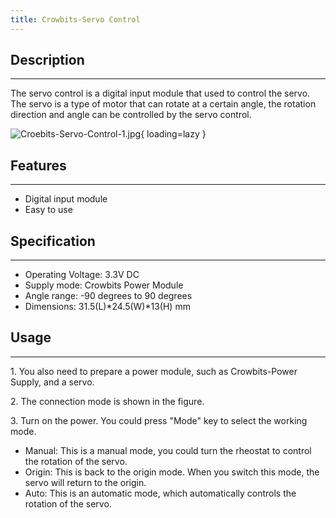 ```yaml
---
title: Crowbits-Servo Control
---
```


## Description
-----------

The servo control is a digital input module that used to control the servo. The servo is a type of motor that can rotate at a certain angle, the rotation direction and angle can be controlled by the servo control.

![Croebits-Servo-Control-1.jpg](https://wiki.elecrow.com/images/thumb/7/70/Croebits-Servo-Control-1.jpg/600px-Croebits-Servo-Control-1.jpg){ loading=lazy }

## Features
--------

- Digital input module
- Easy to use

## Specification
-------------

- Operating Voltage: 3.3V DC
- Supply mode: Crowbits Power Module
- Angle range: -90 degrees to 90 degrees
- Dimensions: 31.5(L)\*24.5(W)\*13(H) mm

## Usage
-----

1\. You also need to prepare a power module, such as Crowbits-Power Supply, and a servo.

2\. The connection mode is shown in the figure.

3\. Turn on the power. You could press "Mode" key to select the working mode.

- Manual: This is a manual mode, you could turn the rheostat to control the rotation of the servo.
- Origin: This is back to the origin mode. When you switch this mode, the servo will return to the origin.
- Auto: This is an automatic mode, which automatically controls the rotation of the servo.